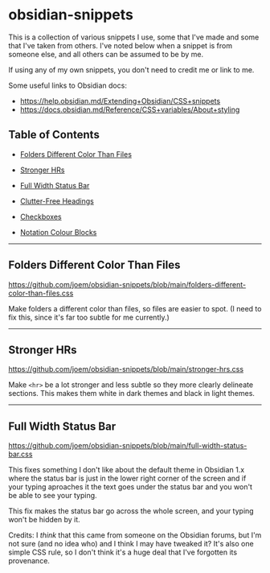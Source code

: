 # obsidian-snippets

This is a collection of various snippets I use, some that I've made and some that I've taken from others. I've noted below when a snippet is from someone else, and all others can be assumed to be by me.

If using any of my own snippets, you don't need to credit me or link to me.

Some useful links to Obsidian docs:

- https://help.obsidian.md/Extending+Obsidian/CSS+snippets
- https://docs.obsidian.md/Reference/CSS+variables/About+styling


## Table of Contents

- [Folders Different Color Than Files](#folders-different-color-than-files)
- [Stronger HRs](#stronger-hrs)
- [Full Width Status Bar](#full-width-status-bar)

- [Clutter-Free Headings](#clutter-free-headings)
- [Checkboxes](#checkboxes)
- [Notation Colour Blocks](#notation-colour-blocks)


---

## Folders Different Color Than Files

https://github.com/joem/obsidian-snippets/blob/main/folders-different-color-than-files.css

Make folders a different color than files, so files are easier to spot.
(I need to fix this, since it's far too subtle for me currently.)

---

## Stronger HRs

https://github.com/joem/obsidian-snippets/blob/main/stronger-hrs.css

Make `<hr>` be a lot stronger and less subtle so they more clearly delineate
sections. This makes them white in dark themes and black in light themes.

---

## Full Width Status Bar

https://github.com/joem/obsidian-snippets/blob/main/full-width-status-bar.css

This fixes something I don't like about the default theme in Obsidian 1.x where
the status bar is just in the lower right corner of the screen and if your
typing aproaches it the text goes under the status bar and you won't be able to
see your typing.

This fix makes the status bar go across the whole screen, and your typing won't
be hidden by it.

Credits: I *think* that this came from someone on the Obsidian forums, but I'm
not sure (and no idea who) and I think I may have tweaked it? It's also one
simple CSS rule, so I don't think it's a huge deal that I've forgotten its
provenance.


